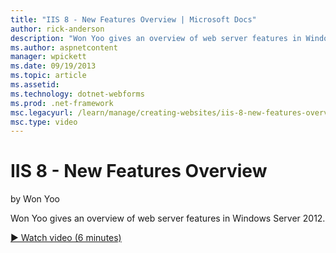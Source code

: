 ```yaml
---
title: "IIS 8 - New Features Overview | Microsoft Docs"
author: rick-anderson
description: "Won Yoo gives an overview of web server features in Windows Server 2012."
ms.author: aspnetcontent
manager: wpickett
ms.date: 09/19/2013
ms.topic: article
ms.assetid: 
ms.technology: dotnet-webforms
ms.prod: .net-framework
msc.legacyurl: /learn/manage/creating-websites/iis-8-new-features-overview
msc.type: video
---
```

IIS 8 - New Features Overview
====================
by Won Yoo

Won Yoo gives an overview of web server features in Windows Server 2012.

[&#9654; Watch video (6 minutes)](https://channel9.msdn.com/Blogs/ASP-NET-Site-Videos/iis-8-new-features-overview)